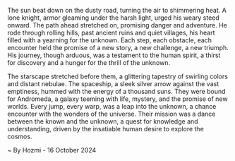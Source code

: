 
The sun beat down on the dusty road, turning the air to shimmering heat.  A lone knight, armor gleaming under the harsh light, urged his weary steed onward.  The path ahead stretched on, promising danger and adventure.  He rode through rolling hills, past ancient ruins and quiet villages, his heart filled with a yearning for the unknown.  Each step, each obstacle, each encounter held the promise of a new story, a new challenge, a new triumph.  His journey, though arduous, was a testament to the human spirit, a thirst for discovery and a hunger for the thrill of the unknown.

The starscape stretched before them, a glittering tapestry of swirling colors and distant nebulae.  The spaceship, a sleek silver arrow against the vast emptiness, hummed with the energy of a thousand suns.  They were bound for Andromeda, a galaxy teeming with life, mystery, and the promise of new worlds.  Every jump, every warp, was a leap into the unknown, a chance encounter with the wonders of the universe.  Their mission was a dance between the known and the unknown, a quest for knowledge and understanding, driven by the insatiable human desire to explore the cosmos. 

~ By Hozmi - 16 October 2024
